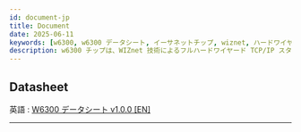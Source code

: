 ```yaml
---
id: document-jp
title: Document
date: 2025-06-11
keywords: [w6300, w6300 データシート, イーサネットチップ, wiznet, ハードワイヤード tcp/ip, arduino イーサネット, pico イーサネット]
description: w6300 チップは、WIZnet 技術によるフルハードワイヤード TCP/IP スタックを備えたハードワイヤードインターネットコントローラです
---
```



## Datasheet

英語 : <a href="/img/products/w6300/W6300 DS_V090E.pdf" target="_blank">W6300 データシート v1.0.0 [EN]</a>

-----
